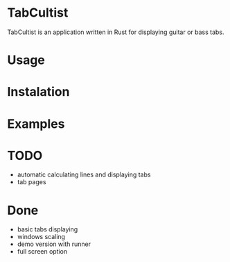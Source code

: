 # TabCultist

TabCultist is an application written in Rust for displaying guitar or bass tabs. 

# Usage
# Instalation
# Examples

# TODO
- automatic calculating lines and displaying tabs
- tab pages

# Done
- basic tabs displaying
- windows scaling
- demo version with runner
- full screen option

